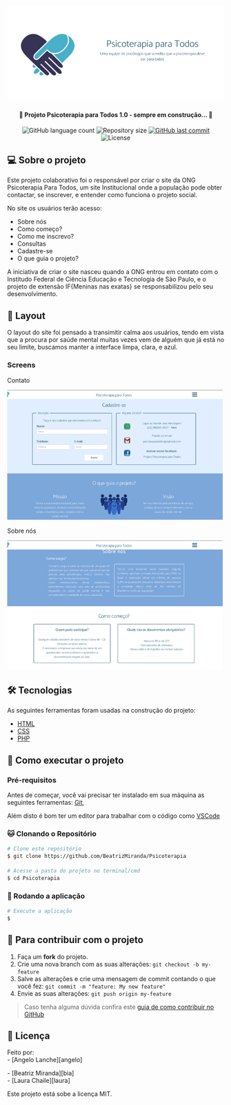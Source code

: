 <h1 align="center">
    <img alt="psicoterapia" title="#psicoterapia" src="./assets/psicoterapiaBanner.png" />
</h1>

<h4 align="center"> 
	🚧 Projeto Psicoterapia para Todos 1.0 - sempre em construção... 🚧
</h4>

<p align="center">
  <img alt="GitHub language count" src="https://img.shields.io/github/languages/count/BeatrizMiranda/Psicoterapia?color=%2304D361">

  <img alt="Repository size" src="https://img.shields.io/github/repo-size/BeatrizMiranda/Psicoterapia">
  
  <a href="https://github.com/BeatrizMiranda/Psicoterapia/commits/master">
    <img alt="GitHub last commit" src="https://img.shields.io/github/last-commit/BeatrizMiranda/Psicoterapia">
  </a>

  <img alt="License" src="https://img.shields.io/badge/license-MIT-brightgreen">
</p>


## 💻 Sobre o projeto

Este projeto colaborativo foi o responsável por criar o site da ONG Psicoterapia Para Todos, um site Institucional onde a população pode obter contactar, se inscrever, e entender como funciona o projeto social.

No site os usuários terão acesso:
- Sobre nós
- Como começo?
- Como me inscrevo?    
- Consultas 
- Cadastre-se
- O que guia o projeto?

A iniciativa de criar o site nasceu quando a ONG entrou em contato com o Institudo Federal de Ciência Educação e Tecnologia de São Paulo, e o projeto de extensão IF{Meninas nas exatas} se responsabilizou pelo seu desenvolvimento.

## 🎨 Layout

O layout do site foi pensado a transimitir calma aos usuários, tendo em vista que a procura por saúde mental muitas vezes vem de alguém que já está no seu limite, buscamos manter a interface limpa, clara, e azul.

### Screens

<p align="center">
  <p>Contato</p>
  <img src="./assets/contato.png" widh="500px"/>
  <p>Sobre nós</p>
  <img src="./assets/sobre.png" widh="500px"/>
</p>

## 🛠 Tecnologias

As seguintes ferramentas foram usadas na construção do projeto:
- [HTML][html]
- [CSS][css]
- [PHP][php]

## 🎥 Como executar o projeto

### Pré-requisitos

Antes de começar, você vai precisar ter instalado em sua máquina as seguintes ferramentas:
[Git](https://git-scm.com), 

Além disto é bom ter um editor para trabalhar com o código como [VSCode][vscode]

### :cat: Clonando o Repositório

```bash
# Clone este repositório
$ git clone https://github.com/BeatrizMiranda/Psicoterapia
            
# Acesse a pasta do projeto no terminal/cmd
$ cd Psicoterapia
```

### :repeat: Rodando a aplicação
```bash
# Execute a aplicação
$ 

```

## :raising_hand: Para contribuir com o projeto

1. Faça um **fork** do projeto.
2. Crie uma nova branch com as suas alterações: `git checkout -b my-feature`
3. Salve as alterações e crie uma mensagem de commit contando o que você fez: `git commit -m "feature: My new feature"`
4. Envie as suas alterações: `git push origin my-feature`
> Caso tenha alguma dúvida confira este [guia de como contribuir no GitHub](https://github.com/firstcontributions/first-contributions)

## 📝 Licença

<p>Feito por: </br>
- [Angelo Lanche][angelo]</p>
- [Beatriz Miranda][bia]</br>
- [Laura Chaile][laura]</br>


<p>Este projeto está sobe a licença MIT.</p>


[html]: https://html.spec.whatwg.org/multipage/
[css]: https://www.w3.org/Style/CSS/specs.en.html
[js]: https://developer.mozilla.org/pt-BR/docs/Web/JavaScript
[vscode]: https://code.visualstudio.com/
[vceditconfig]: https://marketplace.visualstudio.com/items?itemName=EditorConfig.EditorConfig
[license]: https://opensource.org/licenses/MIT
[php]: https://www.php.net/docs.php
[angelo]: https://www.linkedin.com/in/angelo-lanch/ 
[bia]: https://www.linkedin.com/in/beatriz-miranda-ferreira/
[laura]: https://www.linkedin.com/in/laura-a-de-almeida-chaile/